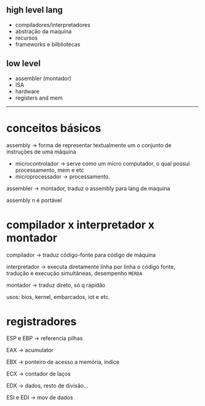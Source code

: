 ## high level lang

- compiladores/interpretadores
- abstração da maquina
- recursos
- frameworks e bilbliotecas

## low level

- assembler (montador)
- ISA
- hardware
- registers and mem
---
# conceitos básicos

assembly → forma de representar textualmente um o conjunto de instruções de uma máquina

- microcontrolador → serve como um micro computador, o qual possui processamento, mem e etc
- microprocessador → processamento.

assembler → montador, traduz o assembly para lang de maquina

assembly n é portável

  
# compilador x interpretador x montador

compilador → traduz código-fonte para código de máquina

interpretador → executa diretamente linha por linha o código fonte, tradução e execução simultâneas, desempenho `MERDA`

montador → traduz direto, só q rápidão

  

usos: bios, kernel, embarcados, iot e etc.

# registradores

ESP e EBP → referencia pilhas

EAX → acumulator

EBX → ponteiro de acesso a memória, indice

ECX → contador de laços

EDX → dados, resto de divisão…

ESI e EDI → mov de dados